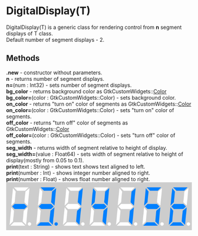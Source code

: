  # DigitalDisplay(T)

 DigitalDisplay(T) is a generic class for rendering control from **n** segment displays of T class.  
 Default number of segment displays - 2.

 ## Methods  
**.new** - constructor without parameters.  
**n** - returns number of segment displays.  
**n=**(num : Int32) - sets number of segment displays.  
**bg_color** - returns background color as GtkCustomWidgets::[Color](../Color.md)  
**bg_color=**(color : GtkCustomWidgets::Color) - sets background color.  
**on_color** - returns "turn on" color of segments as GtkCustomWidgets::[Color](../Color.md)   
**on_color=**(color : GtkCustomWidgets::Color) - sets "turn on" color of segments.  
**off_color** - returns "turn off" color of segments as GtkCustomWidgets::[Color](../Color.md)   
**off_color=**(color : GtkCustomWidgets::Color) - sets "turn off" color of segments.  
**seg_width** - returns width of segment relative to height of display.  
**seg_width=**(value : Float64) - sets width of segment relative to height of display(mostly from 0.05 to 0.1).   
**print**(text : String) - shows text shows text aligned to left.  
**print**(number : Int) - shows integer number aligned to right.  
**print**(number : Float) - shows float number aligned to right.  
![](../../images/DigitalDisplay.png)
